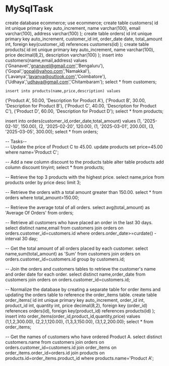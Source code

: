 # MySqlTask

create database ecommerce;
use ecommerce;
create table customers(
	id int unique primary key auto_increment,
    name varchar(100),
    email varchar(100),
    address varchar(100)
);
create table orders(
	id int unique primary key auto_increment,
    customer_id int,
    order_date date,
    total_amount int,
    foreign key(customer_id) references customers(id)
);
create table products(
	id int unique primary key auto_increment,
    name varchar(100),
    price decimal(8,2),
    description varchar(100)
    );
    insert into customers(name,email,address) values
    ('Gnanavel','gnanavel@gmail.com','Bengaluru'),
    ('Gopal','gopal@yahoo.com','Namakkal'),
    ('Lavanya','lavanya@outlook.com','Coimbatore'),
    ('Udhaya','udhaya@gmail.com','Chitambaram');
    select * from customers;
    
    insert into products(name,price,description) values
   ('Product A', 50.00, 'Description for Product A'),
('Product B', 30.00, 'Description for Product B'),
('Product C', 40.00, 'Description for Product C'),
('Product D', 60.00, 'Description for Product D');
   select * from products;
   
   insert into orders(customer_id,order_date,total_amount) values
   (1, '2025-02-10', 150.00),
(2, '2025-02-20', 120.00),
(1, '2025-03-01', 200.00),
(3, '2025-03-05', 300.00);
select * from orders;

-- Tasks--  
-- Update the price of Product C to 45.00.
update products set price=45.00 where name='Product C';

-- Add a new column discount to the products table
alter table products add column discount tinyint;
select * from products;

-- Retrieve the top 3 products with the highest price.
select name,price from products order by price desc limit 3;

-- Retrieve the orders with a total amount greater than 150.00.
select * from orders where total_amount>150.00;

-- Retrieve the average total of all orders.
select avg(total_amount) as 'Average Of Orders' from orders;

-- Retrieve all customers who have placed an order in the last 30 days.
select distinct name,email from customers
join orders on orders.customer_id=customers.id
where orders.order_date>=curdate() -interval 30 day;

-- Get the total amount of all orders placed by each customer.
select name,sum(total_amount) as 'Sum' from customers
join orders on orders.customer_id=customers.id
group by customers.id;

-- Join the orders and customers tables to retrieve the customer's name and order date for each order.
select distinct name,order_date from customers
join orders on orders.customer_id=customers.id;

-- Normalize the database by creating a separate table for order items and updating the orders table to reference the order_items table.
create table order_items(
	id int unique primary key auto_increment,
	order_id int,
    product_id int,
    quantity int,
    price decimal(8,2),
    foreign key (order_id) references orders(id),
    foreign key(product_id) references products(id)
);
insert into order_items(order_id,product_id,quantity,price) values
(1,1,2,300.00),
(2,2,1,120.00),
(1,3,3,150.00),
(3,1,2,200.00);
select * from order_items;

-- Get the names of customers who have ordered Product A.
select distinct customers.name from customers
join orders on orders.customer_id=customers.id
join order_items on order_items.order_id=orders.id
join products on products.id=order_items.product_id
where products.name='Product A';

